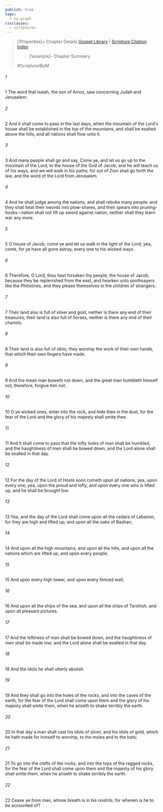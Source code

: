 ```yaml
---
publish: true
tags:
  - no-graph
cssclasses:
  - scriptures
---
```

>[!Properties]+ Chapter Details
>[Gospel Library](https://churchofjesuschrist.org/study/scriptures/bofm/2-ne/12?lang=eng)    |    [Scripture Citation Index](https://scriptures.byu.edu/#0ce0c::c0ce0c)
>>[!example]- Chapter Summary
>> 
> 
>
>#Scripture/BoM
###### 1
1 The word that Isaiah, the son of Amoz, saw concerning Judah and Jerusalem:
###### 2
2 And it shall come to pass in the last days, when the mountain of the Lord's house shall be established in the top of the mountains, and shall be exalted above the hills, and all nations shall flow unto it.
###### 3
3 And many people shall go and say, Come ye, and let us go up to the mountain of the Lord, to the house of the God of Jacob; and he will teach us of his ways, and we will walk in his paths; for out of Zion shall go forth the law, and the word of the Lord from Jerusalem.
###### 4
4 And he shall judge among the nations, and shall rebuke many people: and they shall beat their swords into plow-shares, and their spears into pruning-hooks--nation shall not lift up sword against nation, neither shall they learn war any more.
###### 5
5 O house of Jacob, come ye and let us walk in the light of the Lord; yea, come, for ye have all gone astray, every one to his wicked ways.
###### 6
6 Therefore, O Lord, thou hast forsaken thy people, the house of Jacob, because they be replenished from the east, and hearken unto soothsayers like the Philistines, and they please themselves in the children of strangers.
###### 7
7 Their land also is full of silver and gold, neither is there any end of their treasures; their land is also full of horses, neither is there any end of their chariots.
###### 8
8 Their land is also full of idols; they worship the work of their own hands, that which their own fingers have made.
###### 9
9 And the mean man boweth not down, and the great man humbleth himself not, therefore, forgive him not.
###### 10
10 O ye wicked ones, enter into the rock, and hide thee in the dust, for the fear of the Lord and the glory of his majesty shall smite thee.
###### 11
11 And it shall come to pass that the lofty looks of man shall be humbled, and the haughtiness of men shall be bowed down, and the Lord alone shall be exalted in that day.
###### 12
12 For the day of the Lord of Hosts soon cometh upon all nations, yea, upon every one; yea, upon the proud and lofty, and upon every one who is lifted up, and he shall be brought low.
###### 13
13 Yea, and the day of the Lord shall come upon all the cedars of Lebanon, for they are high and lifted up; and upon all the oaks of Bashan;
###### 14
14 And upon all the high mountains, and upon all the hills, and upon all the nations which are lifted up, and upon every people;
###### 15
15 And upon every high tower, and upon every fenced wall;
###### 16
16 And upon all the ships of the sea, and upon all the ships of Tarshish, and upon all pleasant pictures.
###### 17
17 And the loftiness of man shall be bowed down, and the haughtiness of men shall be made low; and the Lord alone shall be exalted in that day.
###### 18
18 And the idols he shall utterly abolish.
###### 19
19 And they shall go into the holes of the rocks, and into the caves of the earth, for the fear of the Lord shall come upon them and the glory of his majesty shall smite them, when he ariseth to shake terribly the earth.
###### 20
20 In that day a man shall cast his idols of silver, and his idols of gold, which he hath made for himself to worship, to the moles and to the bats;
###### 21
21 To go into the clefts of the rocks, and into the tops of the ragged rocks, for the fear of the Lord shall come upon them and the majesty of his glory shall smite them, when he ariseth to shake terribly the earth.
###### 22
22 Cease ye from man, whose breath is in his nostrils; for wherein is he to be accounted of?

